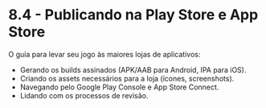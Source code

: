 # 8.4 - Publicando na Play Store e App Store

O guia para levar seu jogo às maiores lojas de aplicativos:
- Gerando os builds assinados (APK/AAB para Android, IPA para iOS).
- Criando os assets necessários para a loja (ícones, screenshots).
- Navegando pelo Google Play Console e App Store Connect.
- Lidando com os processos de revisão.
